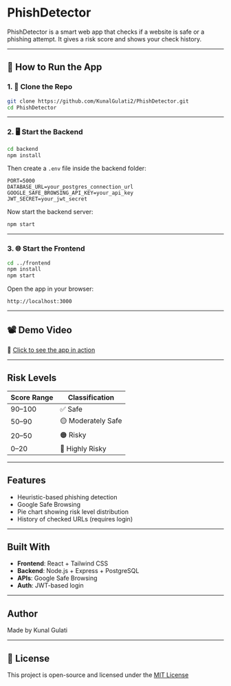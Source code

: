 #  PhishDetector

PhishDetector is a smart web app that checks if a website is safe or a phishing attempt. It gives a risk score and shows your check history.

---

## 🔧 How to Run the App

### 1. 🧬 Clone the Repo

```bash
git clone https://github.com/KunalGulati2/PhishDetector.git
cd PhishDetector
```

---

### 2. 🖥️ Start the Backend

```bash
cd backend
npm install
```

Then create a `.env` file inside the backend folder:

```
PORT=5000
DATABASE_URL=your_postgres_connection_url
GOOGLE_SAFE_BROWSING_API_KEY=your_api_key
JWT_SECRET=your_jwt_secret
```

Now start the backend server:

```bash
npm start
```

---

### 3. 🌐 Start the Frontend

```bash
cd ../frontend
npm install
npm start
```

Open the app in your browser:

```
http://localhost:3000
```

---

## 📽️ Demo Video

🎥 [Click to see the app in action](https://github.com/KunalGulati2/PhishDetector/blob/main/assets/demo.mp4)

---

##  Risk Levels

| Score Range | Classification     |
|-------------|--------------------|
| 90–100      | ✅ Safe             |
| 50–90       | 🟡 Moderately Safe  |
| 20–50       | 🟠 Risky            |
| 0–20        | 🔴 Highly Risky     |

---

##  Features

-  Heuristic-based phishing detection
-  Google Safe Browsing
-  Pie chart showing risk level distribution
-  History of checked URLs (requires login)

---

##  Built With

- **Frontend**: React + Tailwind CSS  
- **Backend**: Node.js + Express + PostgreSQL  
- **APIs**: Google Safe Browsing 
- **Auth**: JWT-based login

---

##  Author

Made by Kunal Gulati

---

## 📄 License

This project is open-source and licensed under the [MIT License](LICENSE)

